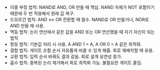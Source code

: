 - 이중 부정 법칙: NAND로 AND, OR 만들 때 핵심. NAND 자체가 NOT 포함이기 때문에 두 번 적용해서 원래 값 복구.
- 드모르간 법칙: AND ↔ OR 전환할 때 필수. NAND로 OR 만들거나, NOR로 AND 만들 때 사용.
- 멱등 법칙: 논리 연산에서 같은 값을 AND 또는 OR 연산했을 때 자기 자신이 되는 법칙
- 항등 법칙: 기본값 처리 시 사용. A AND 1 = A, A OR 0 = A 같은 최적화.
- 결합 법칙: 게이트 조합 순서 자유롭게 바꿀 수 있게 해줌. 회로 재배치할 때 유용.
- 교환 법칙: 입력 순서 바꿔도 결과 같음. 회로 설계 유연성 증가.
- 흡수 법칙: 중복된 논리 제거해서 회로 최적화 가능. 불필요한 게이트 줄임.